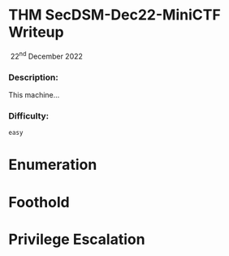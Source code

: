 # THM SecDSM-Dec22-MiniCTF Writeup

​		22<sup>nd</sup> December 2022

 



### Description:

This machine...

### Difficulty:

`easy`

# Enumeration



# Foothold



# Privilege Escalation

